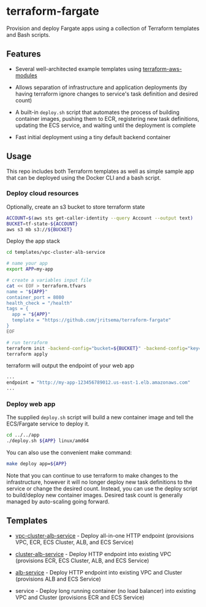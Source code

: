 # terraform-fargate

Provision and deploy Fargate apps using a collection of Terraform templates and Bash scripts.


## Features

- Several well-architected example templates using [terraform-aws-modules](https://registry.terraform.io/namespaces/terraform-aws-modules)

- Allows separation of infrastructure and application deployments (by having terraform ignore changes to service's task definition and desired count)

- A built-in `deploy.sh` script that automates the process of building container images, pushing them to ECR, registering new task definitions, updating the ECS service, and waiting until the deployment is complete

- Fast initial deployment using a tiny default backend container

## Usage

This repo includes both Terraform templates as well as simple sample app that can be deployed using the Docker CLI and a bash script.

### Deploy cloud resources

Optionally, create an s3 bucket to store terraform state

```sh
ACCOUNT=$(aws sts get-caller-identity --query Account --output text)
BUCKET=tf-state-${ACCOUNT}
aws s3 mb s3://${BUCKET}
```

Deploy the app stack

```sh
cd templates/vpc-cluster-alb-service

# name your app
export APP=my-app

# create a variables input file
cat << EOF > terraform.tfvars
name = "${APP}"
container_port = 8080
health_check = "/health"
tags = {
  app = "${APP}"
  template = "https://github.com/jritsema/terraform-fargate"
}
EOF

# run terraform
terraform init -backend-config="bucket=${BUCKET}" -backend-config="key=${APP}.tfstate"
terraform apply
```

terraform will output the endpoint of your web app
```sh
...
endpoint = "http://my-app-123456789012.us-east-1.elb.amazonaws.com"
...
```

### Deploy web app

The supplied `deploy.sh` script will build a new container image and tell the ECS/Fargate service to deploy it.

```sh
cd ../../app
./deploy.sh ${APP} linux/amd64
```

You can also use the convenient make command:
```sh
make deploy app=${APP}
```

Note that you can continue to use terraform to make changes to the infrastructure, however it will no longer deploy new task definitions to the service or change the desired count. Instead, you can use the deploy script to build/deploy new container images. Desired task count is generally managed by auto-scaling going forward.


## Templates

- [vpc-cluster-alb-service](./templates/vpc-cluster-alb-service/README.md) - Deploy all-in-one HTTP endpoint (provisions VPC, ECR, ECS Cluster, ALB, and ECS Service)

- [cluster-alb-service](./templates/cluster-alb-service/README.md) - Deploy HTTP endpoint into existing VPC (provisions ECR, ECS Cluster, ALB, and ECS Service)

- [alb-service](./templates/alb-service/README.md) - Deploy HTTP endpoint into existing VPC and Cluster (provisions ALB and ECS Service)

- service - Deploy long running container (no load balancer) into existing VPC and Cluster (provisions ECR and ECS Service)
